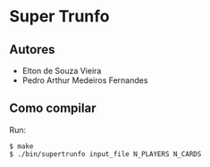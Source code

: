 # Super Trunfo

## Autores
 - Elton de Souza Vieira
 - Pedro Arthur Medeiros Fernandes

## Como compilar
Run:
```
$ make
$ ./bin/supertrunfo input_file N_PLAYERS N_CARDS
```
